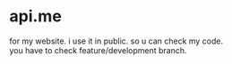 # api.me
for my website. i use it in public. so u can check my code.  
you have to check feature/development branch.
